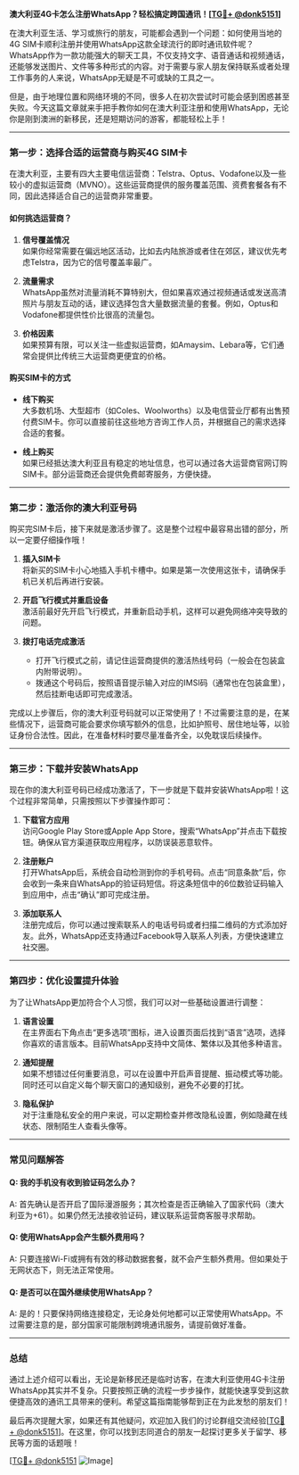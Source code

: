 **澳大利亚4G卡怎么注册WhatsApp？轻松搞定跨国通讯！[[TG💪+ @donk5151](https://t.me/s/donk5151)]**

在澳大利亚生活、学习或旅行的朋友，可能都会遇到一个问题：如何使用当地的4G SIM卡顺利注册并使用WhatsApp这款全球流行的即时通讯软件呢？WhatsApp作为一款功能强大的聊天工具，不仅支持文字、语音通话和视频通话，还能够发送图片、文件等多种形式的内容。对于需要与家人朋友保持联系或者处理工作事务的人来说，WhatsApp无疑是不可或缺的工具之一。

但是，由于地理位置和网络环境的不同，很多人在初次尝试时可能会感到困惑甚至失败。今天这篇文章就来手把手教你如何在澳大利亚注册和使用WhatsApp，无论你是刚到澳洲的新移民，还是短期访问的游客，都能轻松上手！

---

### 第一步：选择合适的运营商与购买4G SIM卡

在澳大利亚，主要有四大主要电信运营商：Telstra、Optus、Vodafone以及一些较小的虚拟运营商（MVNO）。这些运营商提供的服务覆盖范围、资费套餐各有不同，因此选择适合自己的运营商非常重要。

#### 如何挑选运营商？

1. **信号覆盖情况**  
   如果你经常需要在偏远地区活动，比如去内陆旅游或者住在郊区，建议优先考虑Telstra，因为它的信号覆盖率最广。
   
2. **流量需求**  
   WhatsApp虽然对流量消耗不算特别大，但如果喜欢通过视频通话或发送高清照片与朋友互动的话，建议选择包含大量数据流量的套餐。例如，Optus和Vodafone都提供性价比很高的流量包。

3. **价格因素**  
   如果预算有限，可以关注一些虚拟运营商，如Amaysim、Lebara等，它们通常会提供比传统三大运营商更便宜的价格。

#### 购买SIM卡的方式

- **线下购买**  
  大多数机场、大型超市（如Coles、Woolworths）以及电信营业厅都有出售预付费SIM卡。你可以直接前往这些地方咨询工作人员，并根据自己的需求选择合适的套餐。

- **线上购买**  
  如果已经抵达澳大利亚且有稳定的地址信息，也可以通过各大运营商官网订购SIM卡。部分运营商还会提供免费邮寄服务，方便快捷。

---

### 第二步：激活你的澳大利亚号码

购买完SIM卡后，接下来就是激活步骤了。这是整个过程中最容易出错的部分，所以一定要仔细操作哦！

1. **插入SIM卡**  
   将新买的SIM卡小心地插入手机卡槽中。如果是第一次使用这张卡，请确保手机已关机后再进行安装。

2. **开启飞行模式并重启设备**  
   激活前最好先开启飞行模式，并重新启动手机，这样可以避免网络冲突导致的问题。

3. **拨打电话完成激活**  
   - 打开飞行模式之前，请记住运营商提供的激活热线号码（一般会在包装盒内附带说明）。
   - 拨通这个号码后，按照语音提示输入对应的IMSI码（通常也在包装盒里），然后挂断电话即可完成激活。

完成以上步骤后，你的澳大利亚号码就可以正常使用了！不过需要注意的是，在某些情况下，运营商可能会要求你填写额外的信息，比如护照号、居住地址等，以验证身份合法性。因此，在准备材料时要尽量准备齐全，以免耽误后续操作。

---

### 第三步：下载并安装WhatsApp

现在你的澳大利亚号码已经成功激活了，下一步就是下载并安装WhatsApp啦！这个过程非常简单，只需按照以下步骤操作即可：

1. **下载官方应用**  
   访问Google Play Store或Apple App Store，搜索“WhatsApp”并点击下载按钮。确保从官方渠道获取应用程序，以防误装恶意软件。

2. **注册账户**  
   打开WhatsApp后，系统会自动检测到你的手机号码。点击“同意条款”后，你会收到一条来自WhatsApp的验证码短信。将这条短信中的6位数验证码输入到应用中，点击“确认”即可完成注册。

3. **添加联系人**  
   注册完成后，你可以通过搜索联系人的电话号码或者扫描二维码的方式添加好友。此外，WhatsApp还支持通过Facebook导入联系人列表，方便快速建立社交圈。

---

### 第四步：优化设置提升体验

为了让WhatsApp更加符合个人习惯，我们可以对一些基础设置进行调整：

1. **语言设置**  
   在主界面右下角点击“更多选项”图标，进入设置页面后找到“语言”选项，选择你喜欢的语言版本。目前WhatsApp支持中文简体、繁体以及其他多种语言。

2. **通知提醒**  
   如果不想错过任何重要消息，可以在设置中开启声音提醒、振动模式等功能。同时还可以自定义每个聊天窗口的通知级别，避免不必要的打扰。

3. **隐私保护**  
   对于注重隐私安全的用户来说，可以定期检查并修改隐私设置，例如隐藏在线状态、限制陌生人查看头像等。

---

### 常见问题解答

#### Q: 我的手机没有收到验证码怎么办？
A: 首先确认是否开启了国际漫游服务；其次检查是否正确输入了国家代码（澳大利亚为+61）。如果仍然无法接收验证码，建议联系运营商客服寻求帮助。

#### Q: 使用WhatsApp会产生额外费用吗？
A: 只要连接Wi-Fi或拥有有效的移动数据套餐，就不会产生额外费用。但如果处于无网状态下，则无法正常使用。

#### Q: 是否可以在国外继续使用WhatsApp？
A: 是的！只要保持网络连接稳定，无论身处何地都可以正常使用WhatsApp。不过需要注意的是，部分国家可能限制跨境通讯服务，请提前做好准备。

---

### 总结

通过上述介绍可以看出，无论是新移民还是临时访客，在澳大利亚使用4G卡注册WhatsApp其实并不复杂。只要按照正确的流程一步步操作，就能快速享受到这款便捷高效的通讯工具带来的便利。希望这篇指南能够帮到正在为此发愁的朋友们！

最后再次提醒大家，如果还有其他疑问，欢迎加入我们的讨论群组交流经验[[TG💪+ @donk5151](https://t.me/s/donk5151)]。在这里，你可以找到志同道合的朋友一起探讨更多关于留学、移民等方面的话题哦！

[[TG💪+ @donk5151](https://t.me/s/donk5151) ![Image](https://i.postimg.cc/rwNCRYN7/Snipaste-2025-04-30-17-27-05.png)]